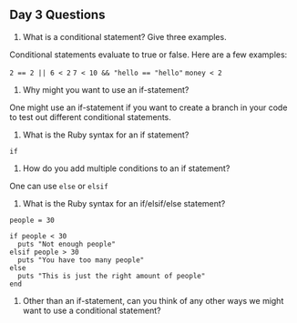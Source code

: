 ## Day 3 Questions

1. What is a conditional statement? Give three examples.

Conditional statements evaluate to true or false. Here are a few examples:

`2 == 2 || 6 < 2`
`7 < 10 && "hello == "hello"`
`money < 2`

1. Why might you want to use an if-statement?

One might use an if-statement if you want to create a branch in your code to test out different conditional statements.

1. What is the Ruby syntax for an if statement?

`if`

1. How do you add multiple conditions to an if statement?

One can use `else` or `elsif`

1. What is the Ruby syntax for an if/elsif/else statement?

```
people = 30

if people < 30
  puts "Not enough people"
elsif people > 30
  puts "You have too many people"
else
  puts "This is just the right amount of people"
end
```

1. Other than an if-statement, can you think of any other ways we might want to use a conditional statement?

